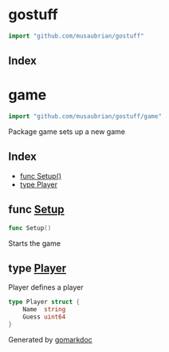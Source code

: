 <!-- Code generated by gomarkdoc. DO NOT EDIT -->

# gostuff

```go
import "github.com/musaubrian/gostuff"
```

## Index



# game

```go
import "github.com/musaubrian/gostuff/game"
```

Package game sets up a new game

## Index

- [func Setup()](<#func-setup>)
- [type Player](<#type-player>)


## func [Setup](<https://github.com/musaubrian/gostuff/blob/main/game/setup.go#L70>)

```go
func Setup()
```

Starts the game

## type [Player](<https://github.com/musaubrian/gostuff/blob/main/game/setup.go#L16-L19>)

Player defines a player

```go
type Player struct {
    Name  string
    Guess uint64
}
```



Generated by [gomarkdoc](<https://github.com/princjef/gomarkdoc>)
